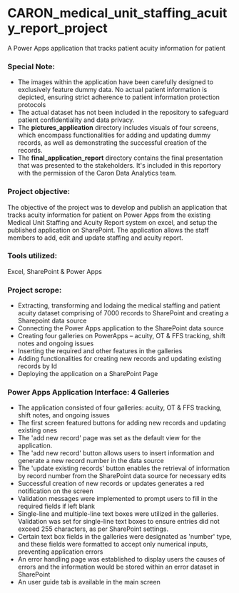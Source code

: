 # CARON_medical_unit_staffing_acuity_report_project
A Power Apps application that tracks patient acuity information for patient 

### Special Note: 
* The images within the application have been carefully designed to exclusively feature dummy data. No actual patient information is depicted, ensuring strict adherence to patient information protection protocols
* The actual dataset has not been included in the repository to safeguard patient confidentiality and data privacy. 
* The **pictures_application** directory includes visuals of four screens, which encompass functionalities for adding and updating dummy records, as well as demonstrating the successful creation of the records.
* The **final_application_report** directory contains the final presentation that was presented to the stakeholders. It's included in this reportory with the permission of the Caron Data Analytics team.

### Project objective:
The objective of the project was to develop and publish an application that tracks acuity information for patient on Power Apps from the existing Medical Unit Staffing and Acuity Report system on excel, and setup the published application on SharePoint. The application allows the staff members to add, edit and update staffing and acuity report.

### Tools utilized:
Excel, SharePoint & Power Apps

### Project scrope:
* Extracting, transforming and lodaing the medical staffing and patient acuity dataset comprising of 7000 records to SharePoint and creating a Sharepoint data source
* Connecting the Power Apps application to the SharePoint data source
* Creating four galleries on PowerApps – acuity, OT & FFS tracking, shift notes and ongoing issues
* Inserting the required and other features in the galleries
* Adding functionalities for creating new records and updating existing records by Id 
* Deploying the application on a SharePoint Page 

### Power Apps Application Interface: 4 Galleries
* The application consisted of four galleries: acuity, OT & FFS tracking, shift notes, and ongoing issues
* The first screen featured buttons for adding new records and updating existing ones
* The 'add new record' page was set as the default view for the application. 
* The 'add new record' button allows users to insert information and generate a new record number in the data source
* The 'update existing records' button enables the retrieval of information by record number from the SharePoint data source for necessary edits
* Successful creation of new records or updates generates a red notification on the screen
* Validation messages were implemented to prompt users to fill in the required fields if left blank
* Single-line and multiple-line text boxes were utilized in the galleries. Validation was set for single-line text boxes to ensure entries did not exceed 255 characters, as per SharePoint settings.
* Certain text box fields in the galleries were designated as 'number' type, and these fields were formatted to accept only numerical inputs, preventing application errors
* An error handling page was established to display users the causes of errors and the information would be stored within an error dataset in SharePoint
* An user guide tab is available in the main screen





